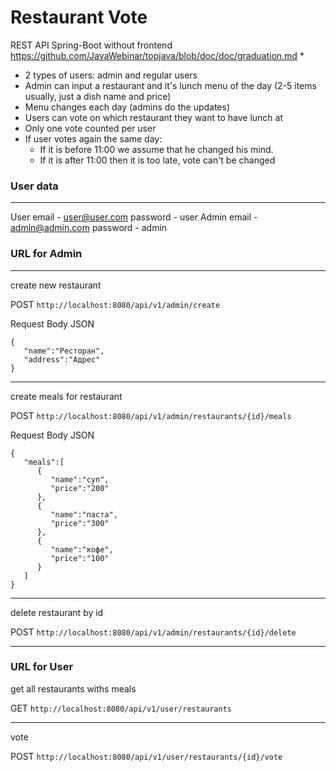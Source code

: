 # Restaurant Vote
REST API  Spring-Boot without frontend https://github.com/JavaWebinar/topjava/blob/doc/doc/graduation.md
*
* 2 types of users: admin and regular users
* Admin can input a restaurant and it's lunch menu of the day (2-5 items usually, just a dish name and price)
* Menu changes each day (admins do the updates)
* Users can vote on which restaurant they want to have lunch at
* Only one vote counted per user
* If user votes again the same day:
    - If it is before 11:00 we assume that he changed his mind.
    - If it is after 11:00 then it is too late, vote can't be changed

### User data
 ____________________________
 User
 email - user@user.com
 password - user
 Admin
 email - admin@admin.com
 password - admin
 
### URL for Admin

 ____________________________
 
create new restaurant
 
POST `http://localhost:8080/api/v1/admin/create`

Request Body JSON
``` 
{
   "name":"Ресторан",
   "address":"Адрес"
}
``` 
 ____________________________

create meals for restaurant

POST `http://localhost:8080/api/v1/admin/restaurants/{id}/meals`

Request Body JSON
``` 
{
   "meals":[
      {
         "name":"суп",
         "price":"200"
      },
      {
         "name":"паста",
         "price":"300"
      },
      {
         "name":"кофе",
         "price":"100"
      }
   ]
}
``` 
 ____________________________

delete restaurant by id

POST `http://localhost:8080/api/v1/admin/restaurants/{id}/delete`

 ____________________________

### URL for User

get all restaurants withs meals

GET `http://localhost:8080/api/v1/user/restaurants`

 ____________________________
vote 

POST `http://localhost:8080/api/v1/user/restaurants/{id}/vote`







